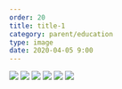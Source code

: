 ```yaml
---
order: 20
title: title-1
category: parent/education
type: image
date: 2020-04-05 9:00
---
```


![](../../static/images/education1.webp)
![](../../static/images/education2.webp)
![](../../static/images/education3.webp)
![](../../static/images/education4.webp)
![](../../static/images/education5.webp)
![](../../static/images/education6.webp)